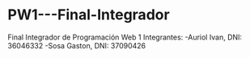 # PW1---Final-Integrador
Final Integrador de Programación Web 1
Integrantes:
-Auriol Ivan, DNI: 36046332
-Sosa Gaston, DNI: 37090426
